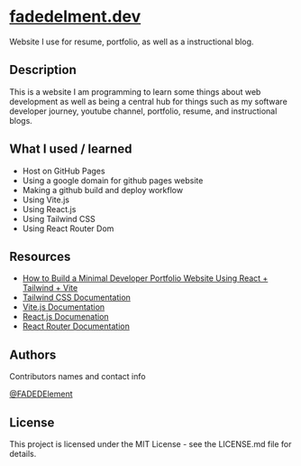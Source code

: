 # [fadedelment.dev](https://fadedelement.dev)

Website I use for resume, portfolio, as well as a instructional blog.

## Description

This is a website I am programming to learn some things about web development as well as being a central hub for things such as my software developer journey, youtube channel, portfolio, resume, and instructional blogs.

## What I used / learned
* Host on GitHub Pages
* Using a google domain for github pages website
* Making a github build and deploy workflow
* Using Vite.js
* Using React.js
* Using Tailwind CSS
* Using React Router Dom

## Resources
* [How to Build a Minimal Developer Portfolio Website Using React + Tailwind + Vite](https://www.youtube.com/watch?v=b0pkpcD8Ms4)
* [Tailwind CSS Documentation](https://tailwindcss.com/docs/installation)
* [Vite.js Documentation](https://vitejs.dev/guide/)
* [React.js Documenation](https://reactjs.org/docs/getting-started.html)
* [React Router Documentation](https://reactrouter.com/en/main)

## Authors

Contributors names and contact info

[@FADEDElement](https://www.youtube.com/c/FADEDElement)

## License

This project is licensed under the MIT License - see the LICENSE.md file for details.